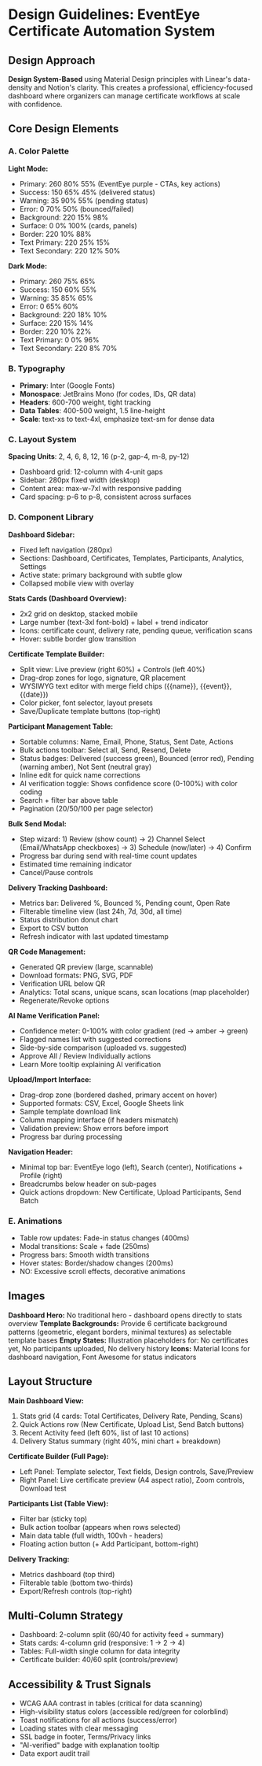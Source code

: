 # Design Guidelines: EventEye Certificate Automation System

## Design Approach
**Design System-Based** using Material Design principles with Linear's data-density and Notion's clarity. This creates a professional, efficiency-focused dashboard where organizers can manage certificate workflows at scale with confidence.

## Core Design Elements

### A. Color Palette

**Light Mode:**
- Primary: 260 80% 55% (EventEye purple - CTAs, key actions)
- Success: 150 65% 45% (delivered status)
- Warning: 35 90% 55% (pending status)
- Error: 0 70% 50% (bounced/failed)
- Background: 220 15% 98%
- Surface: 0 0% 100% (cards, panels)
- Border: 220 10% 88%
- Text Primary: 220 25% 15%
- Text Secondary: 220 12% 50%

**Dark Mode:**
- Primary: 260 75% 65%
- Success: 150 60% 55%
- Warning: 35 85% 65%
- Error: 0 65% 60%
- Background: 220 18% 10%
- Surface: 220 15% 14%
- Border: 220 10% 22%
- Text Primary: 0 0% 96%
- Text Secondary: 220 8% 70%

### B. Typography
- **Primary**: Inter (Google Fonts)
- **Monospace**: JetBrains Mono (for codes, IDs, QR data)
- **Headers**: 600-700 weight, tight tracking
- **Data Tables**: 400-500 weight, 1.5 line-height
- **Scale**: text-xs to text-4xl, emphasize text-sm for dense data

### C. Layout System
**Spacing Units**: 2, 4, 6, 8, 12, 16 (p-2, gap-4, m-8, py-12)
- Dashboard grid: 12-column with 4-unit gaps
- Sidebar: 280px fixed width (desktop)
- Content area: max-w-7xl with responsive padding
- Card spacing: p-6 to p-8, consistent across surfaces

### D. Component Library

**Dashboard Sidebar:**
- Fixed left navigation (280px)
- Sections: Dashboard, Certificates, Templates, Participants, Analytics, Settings
- Active state: primary background with subtle glow
- Collapsed mobile view with overlay

**Stats Cards (Dashboard Overview):**
- 2x2 grid on desktop, stacked mobile
- Large number (text-3xl font-bold) + label + trend indicator
- Icons: certificate count, delivery rate, pending queue, verification scans
- Hover: subtle border glow transition

**Certificate Template Builder:**
- Split view: Live preview (right 60%) + Controls (left 40%)
- Drag-drop zones for logo, signature, QR placement
- WYSIWYG text editor with merge field chips ({{name}}, {{event}}, {{date}})
- Color picker, font selector, layout presets
- Save/Duplicate template buttons (top-right)

**Participant Management Table:**
- Sortable columns: Name, Email, Phone, Status, Sent Date, Actions
- Bulk actions toolbar: Select all, Send, Resend, Delete
- Status badges: Delivered (success green), Bounced (error red), Pending (warning amber), Not Sent (neutral gray)
- Inline edit for quick name corrections
- AI verification toggle: Shows confidence score (0-100%) with color coding
- Search + filter bar above table
- Pagination (20/50/100 per page selector)

**Bulk Send Modal:**
- Step wizard: 1) Review (show count) → 2) Channel Select (Email/WhatsApp checkboxes) → 3) Schedule (now/later) → 4) Confirm
- Progress bar during send with real-time count updates
- Estimated time remaining indicator
- Cancel/Pause controls

**Delivery Tracking Dashboard:**
- Metrics bar: Delivered %, Bounced %, Pending count, Open Rate
- Filterable timeline view (last 24h, 7d, 30d, all time)
- Status distribution donut chart
- Export to CSV button
- Refresh indicator with last updated timestamp

**QR Code Management:**
- Generated QR preview (large, scannable)
- Download formats: PNG, SVG, PDF
- Verification URL below QR
- Analytics: Total scans, unique scans, scan locations (map placeholder)
- Regenerate/Revoke options

**AI Name Verification Panel:**
- Confidence meter: 0-100% with color gradient (red → amber → green)
- Flagged names list with suggested corrections
- Side-by-side comparison (uploaded vs. suggested)
- Approve All / Review Individually actions
- Learn More tooltip explaining AI verification

**Upload/Import Interface:**
- Drag-drop zone (bordered dashed, primary accent on hover)
- Supported formats: CSV, Excel, Google Sheets link
- Sample template download link
- Column mapping interface (if headers mismatch)
- Validation preview: Show errors before import
- Progress bar during processing

**Navigation Header:**
- Minimal top bar: EventEye logo (left), Search (center), Notifications + Profile (right)
- Breadcrumbs below header on sub-pages
- Quick actions dropdown: New Certificate, Upload Participants, Send Batch

### E. Animations
- Table row updates: Fade-in status changes (400ms)
- Modal transitions: Scale + fade (250ms)
- Progress bars: Smooth width transitions
- Hover states: Border/shadow changes (200ms)
- NO: Excessive scroll effects, decorative animations

## Images

**Dashboard Hero:** No traditional hero - dashboard opens directly to stats overview
**Template Backgrounds:** Provide 6 certificate background patterns (geometric, elegant borders, minimal textures) as selectable template bases
**Empty States:** Illustration placeholders for: No certificates yet, No participants uploaded, No delivery history
**Icons:** Material Icons for dashboard navigation, Font Awesome for status indicators

## Layout Structure

**Main Dashboard View:**
1. Stats grid (4 cards: Total Certificates, Delivery Rate, Pending, Scans)
2. Quick Actions row (New Certificate, Upload List, Send Batch buttons)
3. Recent Activity feed (left 60%, list of last 10 actions)
4. Delivery Status summary (right 40%, mini chart + breakdown)

**Certificate Builder (Full Page):**
- Left Panel: Template selector, Text fields, Design controls, Save/Preview
- Right Panel: Live certificate preview (A4 aspect ratio), Zoom controls, Download test

**Participants List (Table View):**
- Filter bar (sticky top)
- Bulk action toolbar (appears when rows selected)
- Main data table (full width, 100vh - headers)
- Floating action button (+ Add Participant, bottom-right)

**Delivery Tracking:**
- Metrics dashboard (top third)
- Filterable table (bottom two-thirds)
- Export/Refresh controls (top-right)

## Multi-Column Strategy
- Dashboard: 2-column split (60/40 for activity feed + summary)
- Stats cards: 4-column grid (responsive: 1 → 2 → 4)
- Tables: Full-width single column for data integrity
- Certificate builder: 40/60 split (controls/preview)

## Accessibility & Trust Signals
- WCAG AAA contrast in tables (critical for data scanning)
- High-visibility status colors (accessible red/green for colorblind)
- Toast notifications for all actions (success/error)
- Loading states with clear messaging
- SSL badge in footer, Terms/Privacy links
- "AI-verified" badge with explanation tooltip
- Data export audit trail